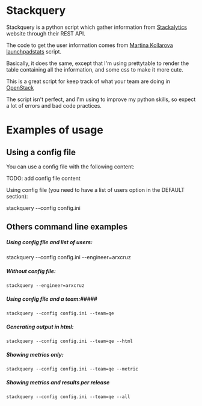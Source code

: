 Stackquery
==========

Stackquery is a python script which gather information from [Stackalytics](stackalytics.com) website through their REST API.

The code to get the user information comes from [Martina Kollarova launchpadstats](https://github.com/mkollaro/launchpadstats) script.

Basically, it does the same, except that I'm using prettytable to render the table containing all the information, and some css to make it more cute.

This is a great script for keep track of what your team are doing in [OpenStack](www.openstack.org)

The script isn't perfect, and I'm using to improve my python skills, so expect a lot of errors and bad code practices.
 
Examples of usage
=================

Using a config file
-------------------

You can use a config file with the following content:

TODO: add config file content

Using config file (you need to have a list of users option in the DEFAULT
section):

stackquery --config config.ini

Others command line examples
----------------------------

##### Using config file and list of users: #####

stackquery --config config.ini --engineer=arxcruz

##### Without config file: #####

    stackquery --engineer=arxcruz

##### Using config file and a team:#####

    stackquery --config config.ini --team=qe

##### Generating output in html: #####
    stackquery --config config.ini --team=qe --html

##### Showing metrics only: #####
    stackquery --config config.ini --team=qe --metric

##### Showing metrics and results per release #####
    stackquery --config config.ini --team=qe --all